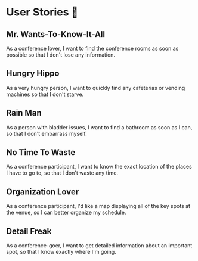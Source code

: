 # User Stories :closed_book:

## Mr. Wants-To-Know-It-All
As a conference lover, I want to find the conference rooms as soon as possible so that I don't lose any information.


## Hungry Hippo
As a very hungry person, I want to quickly find any cafeterias or vending machines so that I don't starve.


## Rain Man
As a person with bladder issues, I want to find a bathroom as soon as I can, so that I don't embarrass myself.


## No Time To Waste
As a conference participant, I want to know the exact location of the places I have to go to, so that I don't waste any time.


## Organization Lover
As a conference participant, I'd like a map displaying all of the key spots at the venue, so I can better organize my schedule.


## Detail Freak
As a conference-goer, I want to get detailed information about an important spot, so that I know exactly where I'm going.
